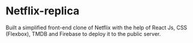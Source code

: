 # Netflix-replica
Built a simplified front-end clone of Netflix with the help of React Js, CSS (Flexbox),
TMDB and Firebase to deploy it to the public server.
